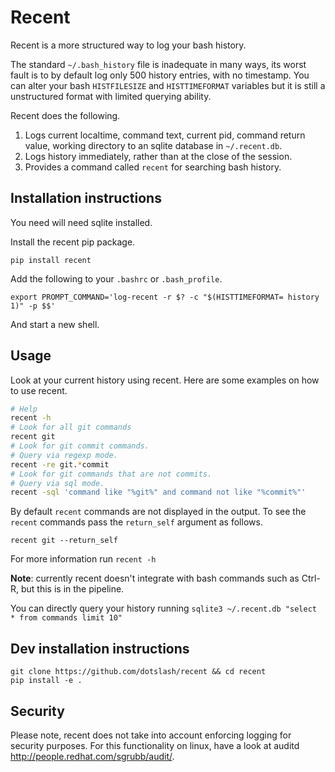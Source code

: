 # Recent

Recent is a more structured way to log your bash history.

The standard `~/.bash_history` file is inadequate in many ways, its
worst fault is to by default log only 500 history entries, with no timestamp.
You can alter your bash `HISTFILESIZE` and `HISTTIMEFORMAT` variables but it
is still a unstructured format with limited querying ability.

Recent does the following.

1. Logs current localtime, command text, current pid, command return value,
   working directory to an sqlite database in `~/.recent.db`.
2. Logs history immediately, rather than at the close of the session.
3. Provides a command called `recent` for searching bash history.

## Installation instructions

You need will need sqlite installed.

Install the recent pip package.

`pip install recent`

Add the following to your `.bashrc` or `.bash_profile`.

`export PROMPT_COMMAND='log-recent -r $? -c "$(HISTTIMEFORMAT= history 1)" -p $$'`

And start a new shell.

## Usage

Look at your current history using recent. Here are some examples on how to use recent.

```sh
# Help
recent -h
# Look for all git commands
recent git
# Look for git commit commands.
# Query via regexp mode.
recent -re git.*commit
# Look for git commands that are not commits.
# Query via sql mode.
recent -sql 'command like "%git%" and command not like "%commit%"'
```

By default `recent` commands are not displayed in the output. To see the `recent` commands pass
the `return_self` argument as follows.

`recent git --return_self`

For more information run `recent -h`


**Note**: currently recent doesn't integrate with bash commands such as Ctrl-R,
but this is in the pipeline.

You can directly query your history running `sqlite3 ~/.recent.db "select * from commands limit 10"`

## Dev installation instructions


```
git clone https://github.com/dotslash/recent && cd recent
pip install -e .
```

## Security

Please note, recent does not take into account enforcing logging
for security purposes. For this functionality on linux, have a
look at auditd http://people.redhat.com/sgrubb/audit/.
